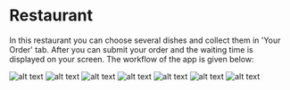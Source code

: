 # Restaurant

In this restaurant you can choose several dishes and collect them in 'Your Order' tab.
After you can submit your order and the waiting time is displayed on your screen.
The workflow of the app is given below:

![alt text](https://github.com/HugoLangeveld/Restaurant/blob/master/Schermafbeelding%202018-12-14%20om%2010.33.43.png)
![alt text](https://github.com/HugoLangeveld/Restaurant/blob/master/Schermafbeelding%202018-12-14%20om%2010.33.51.png)
![alt text](https://github.com/HugoLangeveld/Restaurant/blob/master/Schermafbeelding%202018-12-14%20om%2010.33.59.png)
![alt text](https://github.com/HugoLangeveld/Restaurant/blob/master/Schermafbeelding%202018-12-14%20om%2010.34.08.png)
![alt text](https://github.com/HugoLangeveld/Restaurant/blob/master/Schermafbeelding%202018-12-14%20om%2010.34.16.png)
![alt text](https://github.com/HugoLangeveld/Restaurant/blob/master/Schermafbeelding%202018-12-14%20om%2010.34.24.png)
![alt text]()
